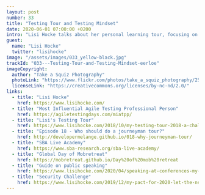 ```yaml
---
layout: post
number: 33
title: "Testing Tour and Testing Mindset"
date: 2020-06-01 07:00:00 +0200
intro: "Lisi Hocke talks about her personal learning tour, focusing on testing. Driven by personal challenges, this way to learn brought her a lot of new experiences and expanded her network."
guest:
  name: "Lisi Hocke"
  twitter: "lisihocke"
image: "/assets/images/033_yellow-black.jpg"
trackId: "033---Testing-Tour-and-Testing-Mindset-eerloe"
imageCopyright:
  author: "Take a Squiz Photography"
  photoLink: "https://www.flickr.com/photos/take_a_squiz_photography/25059423220/"
  licenseLink: "https://creativecommons.org/licenses/by-nc-nd/2.0/"
links:
  - title: "Lisi Hocke"
    href: https://www.lisihocke.com/
  - title: "Most Influential Agile Testing Professional Person"
    href: https://agiletestingdays.com/miatpp/
  - title: "Lisi's Testing Tour"
    href: https://www.lisihocke.com/2018/10/my-testing-tour-2018-a-challenge-worth-tackling.html
  - title: "Episode 18 - Who should do a journeyman tour?"
    href: http://developermelange.github.io/018-why-journeyman-tour/
  - title: "SBA Live Academy"
    href: https://www.sba-research.org/sba-live-academy/
  - title: "Global Day of Mobretreat"
    href: https://mobretreat.github.io/Day%20of%20mob%20retreat
  - title: "Guide on public speaking"
    href: https://www.lisihocke.com/2020/04/speaking-at-conferences-my-personal-advice.html
  - title: "Security Challenge"
    href: https://www.lisihocke.com/2019/12/my-pact-for-2020-let-the-next-challenge-begin.html
---
```

